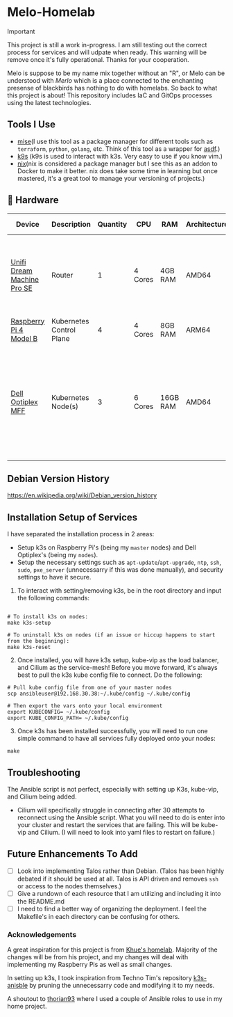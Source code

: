 # Melo-Homelab
> [!IMPORTANT]
> This project is still a work in-progress. I am still testing out the correct process for services and will udpate when
> ready. This warning will be remove once it's fully operational. Thanks for your cooperation.

Melo is suppose to be my name mix together without an "R", or Melo can be understood with *Merlo* which is a place connected to the enchanting presense of blackbirds has nothing to do with homelabs. So back to what this project is about! This repository includes IaC and GitOps processes using the latest technologies.

## Tools I Use
- [mise](https://github.com/jdx/mise)(I use this tool as a package manager for different tools such as `terraform`, `python`, `golang`, etc. Think of this tool as a wrapper for [asdf](https://github.com/asdf-vm/asdf).)
- [k9s](https://github.com/derailed/k9s) (k9s is used to interact with k3s. Very easy to use if you know vim.)
- [nix](https://github.com/NixOS/nix)(nix is considered a package manager but I see this as an addon to Docker to make it better. nix does take some time in learning but once mastered, it's a great tool to manage your versioning of projects.)

## 🔧 Hardware
| Device                                                                                 | Description              | Quantity | CPU     | RAM      | Architecture | Operating System                      |  Notes |
| -------------------------------------------------------------------------------------- | ------------------------ | -------- | ------- | -------- | ------------ | ------------------------------------- | ----- |
| [Unifi Dream Machine Pro SE](https://store.ui.com/us/en/collections/unifi-dream-machine/products/udm-se)                                  | Router                   | 1        | 4 Cores | 4GB RAM | AMD64        | Mystery              |  Not recommended for the faint of heart. TP-Link, Netgear, Cisco, or Grandstream are great alternatives.   |
| [Raspberry Pi 4 Model B](https://www.raspberrypi.org/products/raspberry-pi-4-model-b/) | Kubernetes Control Plane       | 4        | 4 Cores | 8GB RAM  | ARM64        | [Raspberry Pi OS (64 bit)](https://www.raspberrypi.com/software/operating-systems/) |
| [Dell Optiplex MFF](https://www.dell.com/en-us/shop/desktop-computers/optiplex-micro-form-factor/spd/optiplex-7010-micro) | Kubernetes Node(s) | 3 | 6 Cores | 16GB RAM | AMD64 | [Debian Bullseye (11)](https://wiki.debian.org/DebianBullseye) | An issue when buying these on Craigslist or Ebay is there CMOS battery will die. (Happened to me for all 3.) Replace the [CMOS battery](https://www.youtube.com/watch?v=by8XcWZVZB0) so you don't suffer.

## Debian Version History
https://en.wikipedia.org/wiki/Debian_version_history

## Installation Setup of Services
I have separated the installation process in 2 areas:
* Setup k3s on Raspberry Pi's (being my `master` nodes) and Dell Optiplex's (being my `nodes`).
* Setup the necessary settings such as `apt-update`/`apt-upgrade`, `ntp`, `ssh`, `sudo`, `pxe_server` (unnecessarry if this was done manually), and security settings to have it secure.

1. To interact with setting/removing k3s, be in the root directory and input the following commands:
```shell

# To install k3s on nodes:
make k3s-setup

# To uninstall k3s on nodes (if an issue or hiccup happens to start from the beginning):
make k3s-reset
```

2. Once installed, you will have k3s setup, kube-vip as the load balancer, and Cilium as the service-mesh!  Before you move forward, it's always best to pull the k3s kube config file to connect. Do the following:
```shell
# Pull kube config file from one of your master nodes
scp ansibleuser@192.168.30.38:~/.kube/config ~/.kube/config

# Then export the vars onto your local environment
export KUBECONFIG= ~/.kube/config
export KUBE_CONFIG_PATH= ~/.kube/config
```

3. Once k3s has been installed successfully, you will need to run one simple command to have all services fully deployed onto your nodes:
```shell
make
```

## Troubleshooting
The Ansible script is not perfect, especially with setting up K3s, kube-vip, and Cilium being added. 
- Cilium will specifically struggle in connecting after 30 attempts to reconnect using the Ansible script. What you will need to do is enter into your cluster and restart the services that are failing. This will be kube-vip and Cilium. (I will need to look into yaml files to restart on failure.)

## Future Enhancements To Add
- [ ] Look into implementing Talos rather than Debian. (Talos has been highly debated if it should be used at all. Talos is API driven and removes `ssh` or access to the nodes themselves.)
- [ ] Give a rundown of each resource that I am utilizing and including it into the README.md
- [ ] I need to find a better way of organizing the deployment. I feel the Makefile's in each directory can be confusing for others.

### Acknowledgements
A great inspiration for this project is from [Khue's homelab](https://github.com/romelben/homelab). Majority of the changes will be from his project, and my changes will deal with implementing my Raspberry Pis as well as small changes.

In setting up k3s, I took inspiration from Techno Tim's repository [k3s-anisble](https://github.com/techno-tim/k3s-ansible) by pruning the unnecessarry code and modifying it to my needs.

A shoutout to [thorian93](https://github.com/thorian93) where I used a couple of Ansible roles to use in my home project.